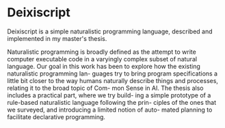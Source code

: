 # Deixiscript

Deixiscript is a simple naturalistic programming language, described and implemented in my master's thesis.

Naturalistic programming is broadly defined as the attempt to write computer
executable code in a varyingly complex subset of natural language. Our goal in
this work has been to explore how the existing naturalistic programming lan-
guages try to bring program specifications a little bit closer to the way humans
naturally describe things and processes, relating it to the broad topic of Com-
mon Sense in AI. The thesis also includes a practical part, where we try build-
ing a simple prototype of a rule-based naturalistic language following the prin-
ciples of the ones that we surveyed, and introducing a limited notion of auto-
mated planning to facilitate declarative programming.
